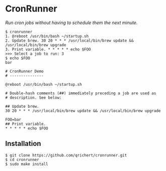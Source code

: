 # CronRunner

_Run cron jobs without having to schedule them the next minute._

```console
$ cronrunner
1. @reboot /usr/bin/bash ~/startup.sh
2. Update brew. 30 20 * * * /usr/local/bin/brew update && /usr/local/bin/brew upgrade
3. Print variable. * * * * * echo $FOO
>>> Select a job to run: 3
$ echo $FOO
bar
```

```crontab
# CronRunner Demo
# ---------------

@reboot /usr/bin/bash ~/startup.sh

# Double-hash comments (##) immediately preceding a job are used as
# description. See below:

## Update brew.
30 20 * * * /usr/local/bin/brew update && /usr/local/bin/brew upgrade

FOO=bar
## Print variable.
* * * * * echo $FOO
```

## Installation

```console
$ git clone https://github.com/qrichert/cronrunner.git
$ cd cronrunner
$ sudo make install
```
